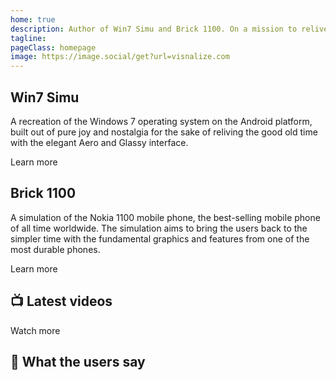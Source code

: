 ```yaml
---
home: true
description: Author of Win7 Simu and Brick 1100. On a mission to relive the good old days with simulation apps.
tagline:
pageClass: homepage
image: https://image.social/get?url=visnalize.com
---
```


<Home-Hero />

<Home-Section class="dark">
  <Home-Preview src="/assets/win7simu-logo.png" title="win7 simu" />
  <article>
    <h2>Win7 Simu</h2>
    <p>A recreation of the Windows 7 operating system on the Android platform,
    built out of pure joy and nostalgia for the sake of reliving the good old time
    with the elegant Aero and Glassy interface.</p>
    <footer>
      <a-button href="/win7simu/about.html">Learn more</a-button>
    </footer>
  </article>
</Home-Section>

<Home-Section class="right">
  <Home-Preview src="https://brick1100.visnalize.com" title="Brick 1100" />
  <article>
    <h2>Brick 1100</h2>
    <p>A simulation of the Nokia 1100 mobile phone, the best-selling mobile phone of all time worldwide.
    The simulation aims to bring the users back to the simpler time with the fundamental graphics
    and features from one of the most durable phones.</p>
    <footer>
      <a-button href="/brick1100/about.html">Learn more</a-button>
    </footer>
  </article>
</Home-Section>

<a-sponsor-ad format="banner" />

<Home-Section class="center dark">
  <article>
    <h2>📺 Latest videos</h2>
    <Home-Videos />
    <footer>
      <a-button href="https://www.youtube.com/c/visnalize">Watch more</a-button>
    </footer>
  </article>
</Home-Section>

<Home-Section class="center">
  <article>
    <h2>💬 What the users say</h2>
    <Home-Reviews />
  </article>
</Home-Section>

<a-google-ad format="horizontal" />

<m-footer />
